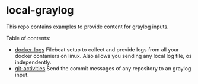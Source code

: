# local-graylog

This repo contains examples to provide content for graylog inputs.

Table of contents:
- [docker-logs](docker-logs/Readme.md)
Filebeat setup to collect and provide logs from all your docker contaniers on linux.
Also allows you sending any local log file, os independently.
- [git-activities](git-activities/Readme.md)
Send the commit messages of any repository to an graylog input.